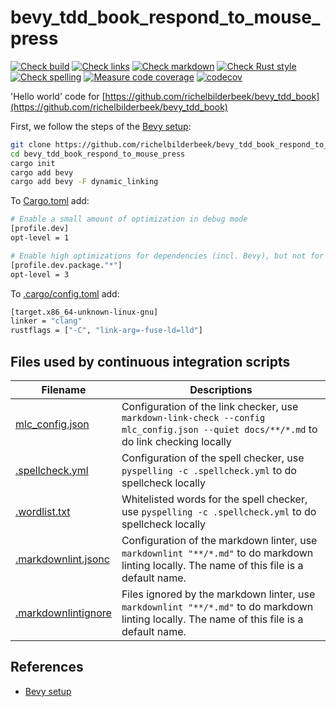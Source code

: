 # bevy_tdd_book_respond_to_mouse_press

[![Check build](https://github.com/richelbilderbeek/bevy_tdd_book_respond_to_mouse_press/actions/workflows/check_build.yaml/badge.svg?branch=master)](https://github.com/richelbilderbeek/bevy_tdd_book_respond_to_mouse_press/actions/workflows/check_build.yaml)
[![Check links](https://github.com/richelbilderbeek/bevy_tdd_book_respond_to_mouse_press/actions/workflows/check_links.yaml/badge.svg?branch=master)](https://github.com/richelbilderbeek/bevy_tdd_book_respond_to_mouse_press/actions/workflows/check_links.yaml)
[![Check markdown](https://github.com/richelbilderbeek/bevy_tdd_book_respond_to_mouse_press/actions/workflows/check_markdown.yaml/badge.svg?branch=master)](https://github.com/richelbilderbeek/bevy_tdd_book_respond_to_mouse_press/actions/workflows/check_markdown.yaml)
[![Check Rust style](https://github.com/richelbilderbeek/bevy_tdd_book_respond_to_mouse_press/actions/workflows/check_rust_style.yaml/badge.svg?branch=master)](https://github.com/richelbilderbeek/bevy_tdd_book_respond_to_mouse_press/actions/workflows/check_rust_style.yaml)
[![Check spelling](https://github.com/richelbilderbeek/bevy_tdd_book_respond_to_mouse_press/actions/workflows/check_spelling.yaml/badge.svg?branch=master)](https://github.com/richelbilderbeek/bevy_tdd_book_respond_to_mouse_press/actions/workflows/check_spelling.yaml)
[![Measure code coverage](https://github.com/richelbilderbeek/bevy_tdd_book_respond_to_mouse_press/actions/workflows/measure_codecov.yaml/badge.svg?branch=master)](https://github.com/richelbilderbeek/bevy_tdd_book_respond_to_mouse_press/actions/workflows/measure_codecov.yaml)
[![codecov](https://codecov.io/gh/richelbilderbeek/bevy_tdd_book_respond_to_mouse_press/graph/badge.svg?token=XAVFZYDQKZ)](https://codecov.io/gh/richelbilderbeek/bevy_tdd_book_respond_to_mouse_press)

'Hello world' code for [https://github.com/richelbilderbeek/bevy_tdd_book](https://github.com/richelbilderbeek/bevy_tdd_book)

First, we follow the steps of the [Bevy setup](https://bevyengine.org/learn/quick-start/getting-started/setup/):

```bash
git clone https://github.com/richelbilderbeek/bevy_tdd_book_respond_to_mouse_press
cd bevy_tdd_book_respond_to_mouse_press
cargo init
cargo add bevy
cargo add bevy -F dynamic_linking
```

To [Cargo.toml](Cargo.toml) add:

```bash
# Enable a small amount of optimization in debug mode
[profile.dev]
opt-level = 1

# Enable high optimizations for dependencies (incl. Bevy), but not for our code:
[profile.dev.package."*"]
opt-level = 3
```

To [.cargo/config.toml](.cargo/config.toml) add:

```bash
[target.x86_64-unknown-linux-gnu]
linker = "clang"
rustflags = ["-C", "link-arg=-fuse-ld=lld"]
```

## Files used by continuous integration scripts

Filename                                  |Descriptions
------------------------------------------|--------------------------------------------------------------------------------------------------------------------------------------
[mlc_config.json](mlc_config.json)        |Configuration of the link checker, use `markdown-link-check --config mlc_config.json --quiet docs/**/*.md` to do link checking locally
[.spellcheck.yml](.spellcheck.yml)        |Configuration of the spell checker, use `pyspelling -c .spellcheck.yml` to do spellcheck locally
[.wordlist.txt](.wordlist.txt)            |Whitelisted words for the spell checker, use `pyspelling -c .spellcheck.yml` to do spellcheck locally
[.markdownlint.jsonc](.markdownlint.jsonc)|Configuration of the markdown linter, use `markdownlint "**/*.md"` to do markdown linting locally. The name of this file is a default name.
[.markdownlintignore](.markdownlintignore)|Files ignored by the markdown linter, use `markdownlint "**/*.md"` to do markdown linting locally. The name of this file is a default name.

## References

* [Bevy setup](https://bevyengine.org/learn/quick-start/getting-started/setup/)
